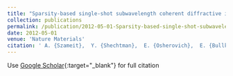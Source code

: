 ```yaml
---
title: "Sparsity-based single-shot subwavelength coherent diffractive imaging"
collection: publications
permalink: /publication/2012-05-01-Sparsity-based-single-shot-subwavelength-coherent-diffractive-imaging
date: 2012-05-01
venue: 'Nature Materials'
citation: ' A. {Szameit},  Y. {Shechtman},  E. {Osherovich},  E. {Bullkich},  P. {Sidorenko},  H. {Dana},  S. {Steiner},  E. {Kley},  S. {Gazit},  T. {Cohen-Hyams},  S. {Shoham},  M. {Zibulevsky},  I. {Yavneh},  Y. {Eldar},  O. {Cohen},  M. {Segev}, &quot;Sparsity-based single-shot subwavelength coherent diffractive imaging.&quot; Nature Materials, 2012.'
---
```

Use [Google Scholar](https://scholar.google.com/scholar?q=Sparsity+based+single+shot+subwavelength+coherent+diffractive+imaging){:target="_blank"} for full citation